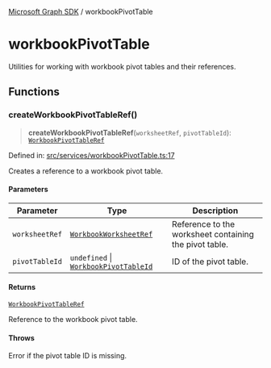 [Microsoft Graph SDK](README.md) / workbookPivotTable

# workbookPivotTable

Utilities for working with workbook pivot tables and their references.

## Functions

### createWorkbookPivotTableRef()

> **createWorkbookPivotTableRef**(`worksheetRef`, `pivotTableId`): [`WorkbookPivotTableRef`](WorkbookPivotTable-1.md#workbookpivottableref)

Defined in: [src/services/workbookPivotTable.ts:17](https://github.com/Future-Secure-AI/microsoft-graph/blob/main/src/services/workbookPivotTable.ts#L17)

Creates a reference to a workbook pivot table.

#### Parameters

| Parameter | Type | Description |
| ------ | ------ | ------ |
| `worksheetRef` | [`WorkbookWorksheetRef`](WorkbookWorksheet-1.md#workbookworksheetref) | Reference to the worksheet containing the pivot table. |
| `pivotTableId` | `undefined` \| [`WorkbookPivotTableId`](WorkbookPivotTable-1.md#workbookpivottableid) | ID of the pivot table. |

#### Returns

[`WorkbookPivotTableRef`](WorkbookPivotTable-1.md#workbookpivottableref)

Reference to the workbook pivot table.

#### Throws

Error if the pivot table ID is missing.
